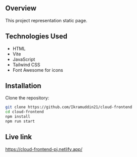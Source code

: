 ## Overview

This project representation static page.

## Technologies Used

- HTML
- Vite
- JavaScript
- Tailwind CSS
- Font Awesome for icons

## Installation

Clone the repository:

```bash
git clone https://github.com/Ikramuddin21/cloud-frontend
cd cloud-frontend
npm install
npm run start
```

## Live link

https://cloud-frontend-pj.netlify.app/
